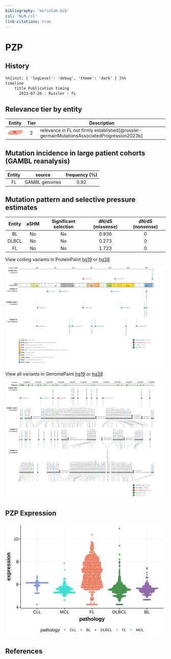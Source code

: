 ```yaml
---
bibliography: 'morinlab.bib'
csl: 'NLM.csl'
link-citations: true
---
```

# PZP

## History
```mermaid
%%{init: { 'logLevel': 'debug', 'theme': 'dark' } }%%
timeline
    title Publication timing
      2023-07-26 : Russler : FL
```

## Relevance tier by entity

|Entity|Tier|Description                           |
|:------:|:----:|--------------------------------------|
|![FL](images/icons/FL_tier2.png)    |2   |relevance in FL not firmly established[@russler-germainMutationsAssociatedProgression2023b]|

## Mutation incidence in large patient cohorts (GAMBL reanalysis)

|Entity|source       |frequency (%)|
|:------:|:-------------:|:-------------:|
|FL    |GAMBL genomes|0.92         |

## Mutation pattern and selective pressure estimates

|Entity|aSHM|Significant selection|dN/dS (missense)|dN/dS (nonsense)|
|:------:|:----:|:---------------------:|:----------------:|:----------------:|
|BL    |No  |No                   |0.936           |0               |
|DLBCL |No  |No                   |0.273           |0               |
|FL    |No  |No                   |1.723           |0               |



View coding variants in ProteinPaint [hg19](https://morinlab.github.io/LLMPP/GAMBL/PZP_protein.html)  or [hg38](https://morinlab.github.io/LLMPP/GAMBL/PZP_protein_hg38.html)

![](images/proteinpaint/PZP_NM_002864.svg)

View all variants in GenomePaint [hg19](https://morinlab.github.io/LLMPP/GAMBL/PZP.html)  or [hg38](https://morinlab.github.io/LLMPP/GAMBL/PZP_hg38.html)

![](images/proteinpaint/PZP.svg)

## PZP Expression
![](images/gene_expression/PZP_by_pathology.svg)
<!-- ORIGIN: russler-germainMutationsAssociatedProgression2023a -->
<!-- FL: russler-germainMutationsAssociatedProgression2023b -->

## References


